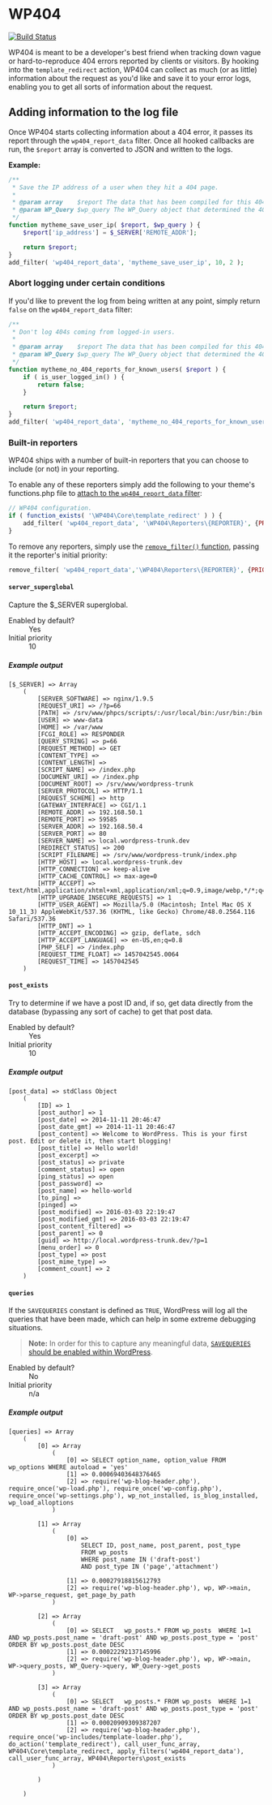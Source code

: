 # WP404

[![Build Status](https://travis-ci.org/stevegrunwell/wp404.svg?branch=master)](https://travis-ci.org/stevegrunwell/wp404)

WP404 is meant to be a developer's best friend when tracking down vague or hard-to-reproduce 404 errors reported by clients or visitors. By hooking into the `template_redirect` action, WP404 can collect as much (or as little) information about the request as you'd like and save it to your error logs, enabling you to get all sorts of information about the request.


## Adding information to the log file

Once WP404 starts collecting information about a 404 error, it passes its report through the `wp404_report_data` filter. Once all hooked callbacks are run, the `$report` array is converted to JSON and written to the logs.

**Example:**

```php
/**
 * Save the IP address of a user when they hit a 404 page.
 *
 * @param array    $report The data that has been compiled for this 404 error.
 * @param WP_Query $wp_query The WP_Query object that determined the 404 status.
 */
function mytheme_save_user_ip( $report, $wp_query ) {
	$report['ip_address'] = $_SERVER['REMOTE_ADDR'];

	return $report;
}
add_filter( 'wp404_report_data', 'mytheme_save_user_ip', 10, 2 );
```

### Abort logging under certain conditions

If you'd like to prevent the log from being written at any point, simply return `false` on the `wp404_report_data` filter:

```php
/**
 * Don't log 404s coming from logged-in users.
 *
 * @param array    $report The data that has been compiled for this 404 error.
 * @param WP_Query $wp_query The WP_Query object that determined the 404 status.
 */
function mytheme_no_404_reports_for_known_users( $report ) {
	if ( is_user_logged_in() ) {
		return false;
	}

	return $report;
}
add_filter( 'wp404_report_data', 'mytheme_no_404_reports_for_known_users', 999999 );
```


### Built-in reporters

WP404 ships with a number of built-in reporters that you can choose to include (or not) in your reporting.

To enable any of these reporters simply add the following to your theme's functions.php file to [attach to the `wp404_report_data` filter](https://codex.wordpress.org/Function_Reference/add_filter):

```php
// WP404 configuration.
if ( function_exists( '\WP404\Core\template_redirect' ) ) {
	add_filter( 'wp404_report_data', '\WP404\Reporters\{REPORTER}', {PRIORITY}, 2 );
}
```

To remove any reporters, simply use the [`remove_filter()` function](https://codex.wordpress.org/Function_Reference/remove_filter), passing it the reporter's initial priority:

```php
remove_filter( 'wp404_report_data','\WP404\Reporters\{REPORTER}', {PRIORITY}, 2 );
```


#### `server_superglobal`

Capture the $_SERVER superglobal.


<dl>
	<dt>Enabled by default?</dt>
	<dd>Yes</dd>
	<dt>Initial priority</dt>
	<dd>10</dd>
</dl>


##### Example output

```
[$_SERVER] => Array
	(
		[SERVER_SOFTWARE] => nginx/1.9.5
		[REQUEST_URI] => /?p=66
		[PATH] => /srv/www/phpcs/scripts/:/usr/local/bin:/usr/bin:/bin
		[USER] => www-data
		[HOME] => /var/www
		[FCGI_ROLE] => RESPONDER
		[QUERY_STRING] => p=66
		[REQUEST_METHOD] => GET
		[CONTENT_TYPE] =>
		[CONTENT_LENGTH] =>
		[SCRIPT_NAME] => /index.php
		[DOCUMENT_URI] => /index.php
		[DOCUMENT_ROOT] => /srv/www/wordpress-trunk
		[SERVER_PROTOCOL] => HTTP/1.1
		[REQUEST_SCHEME] => http
		[GATEWAY_INTERFACE] => CGI/1.1
		[REMOTE_ADDR] => 192.168.50.1
		[REMOTE_PORT] => 59585
		[SERVER_ADDR] => 192.168.50.4
		[SERVER_PORT] => 80
		[SERVER_NAME] => local.wordpress-trunk.dev
		[REDIRECT_STATUS] => 200
		[SCRIPT_FILENAME] => /srv/www/wordpress-trunk/index.php
		[HTTP_HOST] => local.wordpress-trunk.dev
		[HTTP_CONNECTION] => keep-alive
		[HTTP_CACHE_CONTROL] => max-age=0
		[HTTP_ACCEPT] => text/html,application/xhtml+xml,application/xml;q=0.9,image/webp,*/*;q=0.8
		[HTTP_UPGRADE_INSECURE_REQUESTS] => 1
		[HTTP_USER_AGENT] => Mozilla/5.0 (Macintosh; Intel Mac OS X 10_11_3) AppleWebKit/537.36 (KHTML, like Gecko) Chrome/48.0.2564.116 Safari/537.36
		[HTTP_DNT] => 1
		[HTTP_ACCEPT_ENCODING] => gzip, deflate, sdch
		[HTTP_ACCEPT_LANGUAGE] => en-US,en;q=0.8
		[PHP_SELF] => /index.php
		[REQUEST_TIME_FLOAT] => 1457042545.0064
		[REQUEST_TIME] => 1457042545
	)
```


#### `post_exists`

Try to determine if we have a post ID and, if so, get data directly from the database (bypassing any sort of cache) to get that post data.


<dl>
	<dt>Enabled by default?</dt>
	<dd>Yes</dd>
	<dt>Initial priority</dt>
	<dd>10</dd>
</dl>


##### Example output

```
[post_data] => stdClass Object
	(
		[ID] => 1
		[post_author] => 1
		[post_date] => 2014-11-11 20:46:47
		[post_date_gmt] => 2014-11-11 20:46:47
		[post_content] => Welcome to WordPress. This is your first post. Edit or delete it, then start blogging!
		[post_title] => Hello world!
		[post_excerpt] =>
		[post_status] => private
		[comment_status] => open
		[ping_status] => open
		[post_password] =>
		[post_name] => hello-world
		[to_ping] =>
		[pinged] =>
		[post_modified] => 2016-03-03 22:19:47
		[post_modified_gmt] => 2016-03-03 22:19:47
		[post_content_filtered] =>
		[post_parent] => 0
		[guid] => http://local.wordpress-trunk.dev/?p=1
		[menu_order] => 0
		[post_type] => post
		[post_mime_type] =>
		[comment_count] => 2
	)
```

#### `queries`

If the `SAVEQUERIES` constant is defined as `TRUE`, WordPress will log all the queries that have been made, which can help in some extreme debugging situations.

> **Note:** In order for this to capture any meaningful data, [`SAVEQUERIES` should be enabled within WordPress](https://codex.wordpress.org/Debugging_in_WordPress#SAVEQUERIES).


<dl>
	<dt>Enabled by default?</dt>
	<dd>No</dd>
	<dt>Initial priority</dt>
	<dd>n/a</dd>
</dl>


##### Example output

```
[queries] => Array
	(
		[0] => Array
			(
				[0] => SELECT option_name, option_value FROM wp_options WHERE autoload = 'yes'
				[1] => 0.00069403648376465
				[2] => require('wp-blog-header.php'), require_once('wp-load.php'), require_once('wp-config.php'), require_once('wp-settings.php'), wp_not_installed, is_blog_installed, wp_load_alloptions
			)

		[1] => Array
			(
				[0] =>
					SELECT ID, post_name, post_parent, post_type
					FROM wp_posts
					WHERE post_name IN ('draft-post')
					AND post_type IN ('page','attachment')

				[1] => 0.00027918815612793
				[2] => require('wp-blog-header.php'), wp, WP->main, WP->parse_request, get_page_by_path
			)

		[2] => Array
			(
				[0] => SELECT   wp_posts.* FROM wp_posts  WHERE 1=1  AND wp_posts.post_name = 'draft-post' AND wp_posts.post_type = 'post'  ORDER BY wp_posts.post_date DESC
				[1] => 0.00022292137145996
				[2] => require('wp-blog-header.php'), wp, WP->main, WP->query_posts, WP_Query->query, WP_Query->get_posts
			)

		[3] => Array
			(
				[0] => SELECT   wp_posts.* FROM wp_posts  WHERE 1=1  AND wp_posts.post_name = 'draft-post' AND wp_posts.post_type = 'post'  ORDER BY wp_posts.post_date DESC
				[1] => 0.00020909309387207
				[2] => require('wp-blog-header.php'), require_once('wp-includes/template-loader.php'), do_action('template_redirect'), call_user_func_array, WP404\Core\template_redirect, apply_filters('wp404_report_data'), call_user_func_array, WP404\Reporters\post_exists
			)

		)

	)
```
